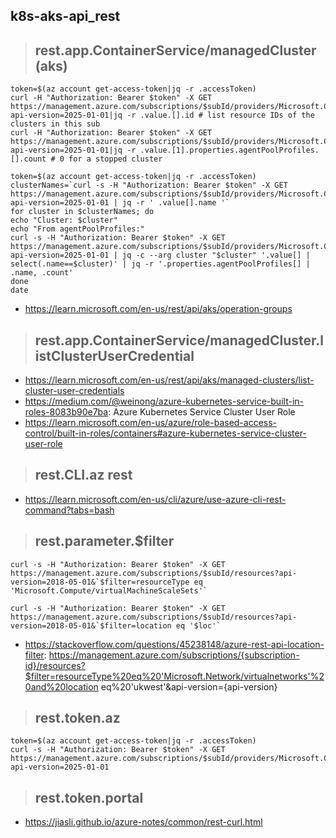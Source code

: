 ## k8s-aks-api_rest

> ## rest.app.ContainerService/managedCluster (aks)

```
token=$(az account get-access-token|jq -r .accessToken)
curl -H "Authorization: Bearer $token" -X GET https://management.azure.com/subscriptions/$subId/providers/Microsoft.ContainerService/managedClusters?api-version=2025-01-01|jq -r .value.[].id # list resource IDs of the clusters in this sub
curl -H "Authorization: Bearer $token" -X GET https://management.azure.com/subscriptions/$subId/providers/Microsoft.ContainerService/managedClusters?api-version=2025-01-01|jq -r .value.[1].properties.agentPoolProfiles.[].count # 0 for a stopped cluster
```

```
token=$(az account get-access-token|jq -r .accessToken)
clusterNames=`curl -s -H "Authorization: Bearer $token" -X GET https://management.azure.com/subscriptions/$subId/providers/Microsoft.ContainerService/managedClusters?api-version=2025-01-01 | jq -r ' .value[].name '`
for cluster in $clusterNames; do
echo "Cluster: $cluster"
echo "From agentPoolProfiles:"
curl -s -H "Authorization: Bearer $token" -X GET https://management.azure.com/subscriptions/$subId/providers/Microsoft.ContainerService/managedClusters?api-version=2025-01-01 | jq -c --arg cluster "$cluster" '.value[] | select(.name==$cluster)' | jq -r '.properties.agentPoolProfiles[] |  .name, .count'
done
date
```

- https://learn.microsoft.com/en-us/rest/api/aks/operation-groups

> ## rest.app.ContainerService/managedCluster.listClusterUserCredential

- https://learn.microsoft.com/en-us/rest/api/aks/managed-clusters/list-cluster-user-credentials
- https://medium.com/@weinong/azure-kubernetes-service-built-in-roles-8083b90e7ba: Azure Kubernetes Service Cluster User Role
- https://learn.microsoft.com/en-us/azure/role-based-access-control/built-in-roles/containers#azure-kubernetes-service-cluster-user-role

> ## rest.CLI.az rest

- https://learn.microsoft.com/en-us/cli/azure/use-azure-cli-rest-command?tabs=bash

> ## rest.parameter.$filter

```
curl -s -H "Authorization: Bearer $token" -X GET https://management.azure.com/subscriptions/$subId/resources?api-version=2018-05-01&`$filter=resourceType eq 'Microsoft.Compute/virtualMachineScaleSets'`

curl -s -H "Authorization: Bearer $token" -X GET https://management.azure.com/subscriptions/$subId/resources?api-version=2018-05-01&`$filter=location eq '$loc'`
```
- https://stackoverflow.com/questions/45238148/azure-rest-api-location-filter: https://management.azure.com/subscriptions/{subscription-id}/resources?$filter=resourceType%20eq%20'Microsoft.Network/virtualnetworks'%20and%20location eq%20'ukwest'&api-version={api-version}

> ## rest.token.az

```
token=$(az account get-access-token|jq -r .accessToken)
curl -s -H "Authorization: Bearer $token" -X GET https://management.azure.com/subscriptions/$subId/providers/Microsoft.ContainerService/managedClusters?api-version=2025-01-01

```

> ## rest.token.portal

- https://jiasli.github.io/azure-notes/common/rest-curl.html
